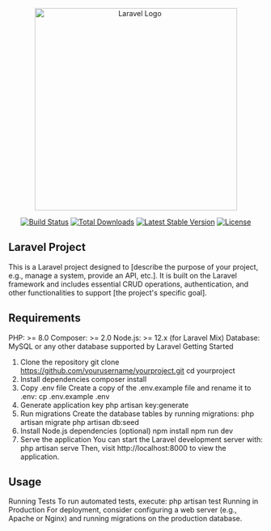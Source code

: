<p align="center"><a href="https://laravel.com" target="_blank"><img src="https://raw.githubusercontent.com/laravel/art/master/logo-lockup/5%20SVG/2%20CMYK/1%20Full%20Color/laravel-logolockup-cmyk-red.svg" width="400" alt="Laravel Logo"></a></p>

<p align="center">
<a href="https://github.com/laravel/framework/actions"><img src="https://github.com/laravel/framework/workflows/tests/badge.svg" alt="Build Status"></a>
<a href="https://packagist.org/packages/laravel/framework"><img src="https://img.shields.io/packagist/dt/laravel/framework" alt="Total Downloads"></a>
<a href="https://packagist.org/packages/laravel/framework"><img src="https://img.shields.io/packagist/v/laravel/framework" alt="Latest Stable Version"></a>
<a href="https://packagist.org/packages/laravel/framework"><img src="https://img.shields.io/packagist/l/laravel/framework" alt="License"></a>
</p>

## Laravel Project
This is a Laravel project designed to [describe the purpose of your project, e.g., manage a system, provide an API, etc.]. It is built on the Laravel framework and includes essential CRUD operations, authentication, and other functionalities to support [the project's specific goal].

## Requirements
PHP: >= 8.0
Composer: >= 2.0
Node.js: >= 12.x (for Laravel Mix)
Database: MySQL or any other database supported by Laravel
Getting Started
1. Clone the repository
git clone https://github.com/yourusername/yourproject.git
cd yourproject
2. Install dependencies
composer install
3. Copy .env file
Create a copy of the .env.example file and rename it to .env:
cp .env.example .env
4. Generate application key
php artisan key:generate
5. Run migrations
Create the database tables by running migrations:
php artisan migrate
php artisan db:seed
6. Install Node.js dependencies (optional)
npm install
npm run dev
8. Serve the application
You can start the Laravel development server with:
php artisan serve
Then, visit http://localhost:8000 to view the application.

## Usage
Running Tests
To run automated tests, execute:
php artisan test
Running in Production
For deployment, consider configuring a web server (e.g., Apache or Nginx) and running migrations on the production database.



